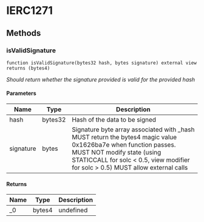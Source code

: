 # IERC1271









## Methods

### isValidSignature

```solidity
function isValidSignature(bytes32 hash, bytes signature) external view returns (bytes4)
```



*Should return whether the signature provided is valid for the provided hash*

#### Parameters

| Name | Type | Description |
|---|---|---|
| hash | bytes32 | Hash of the data to be signed |
| signature | bytes | Signature byte array associated with _hash MUST return the bytes4 magic value 0x1626ba7e when function passes. MUST NOT modify state (using STATICCALL for solc &lt; 0.5, view modifier for solc &gt; 0.5) MUST allow external calls |

#### Returns

| Name | Type | Description |
|---|---|---|
| _0 | bytes4 | undefined |




